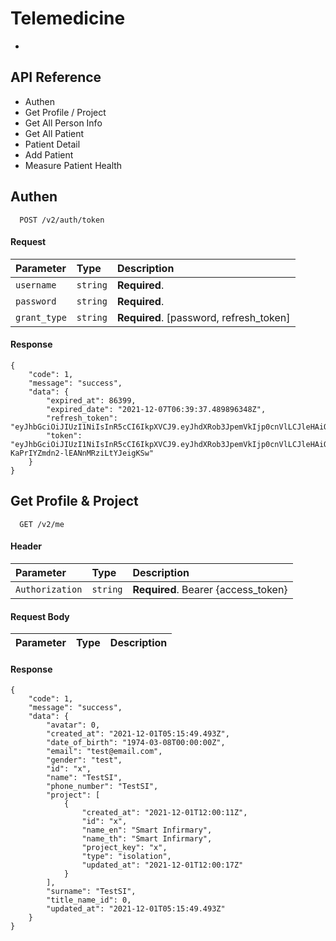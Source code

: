 
# Telemedicine

-


## API Reference
- Authen
- Get Profile / Project
- Get All Person Info
- Get All Patient
- Patient Detail
- Add Patient
- Measure Patient Health


## Authen

```http
  POST /v2/auth/token
```
#### Request
| Parameter | Type     | Description                |
| :-------- | :------- | :------------------------- |
| `username` | `string` | **Required**.  |
| `password` | `string` | **Required**.  |
| `grant_type` | `string` | **Required**. [password, refresh_token] |

#### Response
```
{
    "code": 1,
    "message": "success",
    "data": {
        "expired_at": 86399,
        "expired_date": "2021-12-07T06:39:37.489896348Z",
        "refresh_token": "eyJhbGciOiJIUzI1NiIsInR5cCI6IkpXVCJ9.eyJhdXRob3JpemVkIjp0cnVlLCJleHAiOjE2Mzg4NTkxNzcsInVzZXJfaWQiOiJiOGIxOWQ5Yy1jNWQwLTRhZmYtOTI0ZC04MTYzMDI0YmM4M2MifQ.XBzcnZpsQ8RajKRKkKmPG6EyqjE7_Lt1mnZZbIDTs10",
        "token": "eyJhbGciOiJIUzI1NiIsInR5cCI6IkpXVCJ9.eyJhdXRob3JpemVkIjp0cnVlLCJleHAiOjE2Mzg4NTkxNzcsInVzZXJfaWQiOjE2Mn0.z0CEs50OkaN-KaPrIYZmdn2-lEANnMRziLtYJeigKSw"
    }
}
```

## Get Profile & Project

```http
  GET /v2/me
```

#### Header
| Parameter | Type     | Description                       |
| :-------- | :------- | :-------------------------------- |
| `Authorization`      | `string` | **Required**. Bearer  {access_token} |


#### Request Body
| Parameter | Type     | Description                       |
| :-------- | :------- | :-------------------------------- |



#### Response
```
{
    "code": 1,
    "message": "success",
    "data": {
        "avatar": 0,
        "created_at": "2021-12-01T05:15:49.493Z",
        "date_of_birth": "1974-03-08T00:00:00Z",
        "email": "test@email.com",
        "gender": "test",
        "id": "x",
        "name": "TestSI",
        "phone_number": "TestSI",
        "project": [
            {
                "created_at": "2021-12-01T12:00:11Z",
                "id": "x",
                "name_en": "Smart Infirmary",
                "name_th": "Smart Infirmary",
                "project_key": "x",
                "type": "isolation",
                "updated_at": "2021-12-01T12:00:17Z"
            }
        ],
        "surname": "TestSI",
        "title_name_id": 0,
        "updated_at": "2021-12-01T05:15:49.493Z"
    }
}
```
